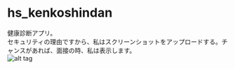 # hs_kenkoshindan
健康診断アプリ。
<br>
セキュリティの理由ですから、私はスクリーンショットをアップロードする。チャンスがあれば、面接の時、私は表示します。
<br>
![alt tag](http://i.imgur.com/BWMeEr3.png)
